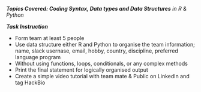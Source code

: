 _**Topics Covered: Coding Syntax, Data types and Data Structures**
in R & Python_



_**Task Instruction**_
- Form team at least 5 people
- Use data structure either R and Python to organise the team information; name, slack usernase, email, hobby, country, discipline, preferred language program
- Without using functions, loops, conditionals, or any complex methods
- Print the final statement for logically organised output
- Create a simple video tutorial with team mate & Public on LinkedIn and tag HackBio
